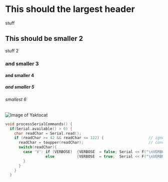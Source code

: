 # This should the largest header 
stuff
## This should be smaller 2
stuff 2
### and smaller 3
#### and smaller 4
##### and smaller 5
###### smallest 6

![Image of Yaktocat](https://octodex.github.com/images/yaktocat.png)

``` cpp
void processSerialCommands() {
  if(Serial.available() > 0) {
    char readChar = Serial.read();
    if (readChar >= 42 && readChar <= 122) {                    // ignore if not between '*' and 'z' in ASCII table 
      readChar = toupper(readChar);                             // convert lower case characters to upper case
      switch(readChar){
        case 'V': if (VERBOSE)  {VERBOSE  = false; Serial << F("\nVERBOSE - off\n\n") ;}
                  else          {VERBOSE  = true;  Serial << F("\nVERBOSE - ON\n")    ;} break;
        } 
      } 
    } 
  }
```
